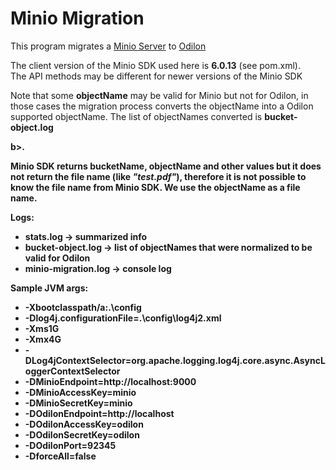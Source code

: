<h1>Minio Migration</h1>

  <p>This program migrates a <a href="https://minio.io">Minio Server</a> 
  to <a href="https://odilon.io">Odilon</a></p>
  
  <p>The client version of the Minio SDK used here is <b>6.0.13</b> (see pom.xml). <br/>
  The API methods may be different for newer versions of the Minio SDK</p>
  
  <p>Note that some <b>objectName</b> may be valid for Minio but not for Odilon, in those cases 
  the migration process converts the objectName into a Odilon supported objectName. The list of objectNames converted is <b>bucket-object.log</p>b>.</p>
  
  <p>Minio SDK returns <b>bucketName</b>, <b>objectName</b> and other values but it does not return the file name (like <i>"test.pdf"</i>), 
  therefore it is not possible to know the file name from Minio SDK. 
  We use the objectName as a file name.</p>
  
  <p>Logs:
  <ul>
  <li><b>stats.log</b> -> summarized info</li>
  <li><b>bucket-object.log</b> -> list of objectNames that were normalized to be valid for Odilon </li>
  <li><b>minio-migration.log</b> -> console log</li>
  </ul>
  </p>
  <p>
  Sample JVM args: 
  <ul>
  <li>-Xbootclasspath/a:.\config</li>
  <li>-Dlog4j.configurationFile=.\config\log4j2.xml</li>
  <li>-Xms1G</li>
  <li>-Xmx4G</li>
  <li>-DLog4jContextSelector=org.apache.logging.log4j.core.async.AsyncLoggerContextSelector</li>
  <li>-DMinioEndpoint=http://localhost:9000</li>
  <li>-DMinioAccessKey=minio</li>
  <li>-DMinioSecretKey=minio</li>
  <li>-DOdilonEndpoint=http://localhost</li>
  <li>-DOdilonAccessKey=odilon</li>
  <li>-DOdilonSecretKey=odilon</li>
  <li>-DOdilonPort=92345</li>
  <li>-DforceAll=false</li>
  </ul>
  </p>
